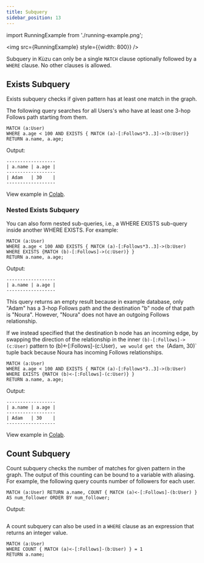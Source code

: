 ```yaml
---
title: Subquery
sidebar_position: 13
---
```

import RunningExample from './running-example.png';

<img src={RunningExample} style={{width: 800}} />

Subquery in Kùzu can only be a single `MATCH` clause optionally followed by a `WHERE` clause. No other clauses is allowed.

## Exists Subquery

Exists subquery checks if given pattern has at least one match in the graph.

The following query searches for all Users's who have at least one 3-hop Follows
path starting from them.

```
MATCH (a:User)
WHERE a.age < 100 AND EXISTS { MATCH (a)-[:Follows*3..3]->(b:User)} 
RETURN a.name, a.age;
```
Output:
```
------------------
| a.name | a.age |
------------------
| Adam   | 30    |
------------------
```
View example in [Colab](https://colab.research.google.com/drive/1NcR-xL4Rb7nprgbvk6N2dIP30oqyUucm#scrollTo=12JMqYmA3Iol).

### Nested Exists Subquery
You can also form nested sub-queries, i.e., a WHERE EXISTS sub-query inside another WHERE EXISTS. For example:

```
MATCH (a:User)
WHERE a.age < 100 AND EXISTS { MATCH (a)-[:Follows*3..3]->(b:User) WHERE EXISTS {MATCH (b)-[:Follows]->(c:User)} } 
RETURN a.name, a.age;
```
Output:
```
------------------
| a.name | a.age |
------------------
```
This query returns an empty result because in example database, only "Adam" has a 3-hop Follows path and the destination "b" node of that path is "Noura". However, "Noura" does not have an outgoing Follows relationship. 

If we instead specified that the destination b node has an incoming edge, by swapping the direction
of the relationship in the inner `(b)-[:Follows]->(c:User)` pattern to (b)<-[:Follows]-(c:User)`, we would get the
`(Adam, 30)` tuple back because Noura has incoming Follows relationships.

```
MATCH (a:User)
WHERE a.age < 100 AND EXISTS { MATCH (a)-[:Follows*3..3]->(b:User) WHERE EXISTS {MATCH (b)<-[:Follows]-(c:User)} } 
RETURN a.name, a.age;
```
Output:
```
------------------
| a.name | a.age |
------------------
| Adam   | 30    |
------------------
```
View example in [Colab](https://colab.research.google.com/drive/1NcR-xL4Rb7nprgbvk6N2dIP30oqyUucm#scrollTo=iuHDzuVu3g7A).


## Count Subquery

Count subquery checks the number of matches for given pattern in the graph. The output of this counting can be bound to a variable with aliasing.
For example, the following query counts number of followers for each user.
```
MATCH (a:User) RETURN a.name, COUNT { MATCH (a)<-[:Follows]-(b:User) } AS num_follower ORDER BY num_follower;
```
Output:
```

```
A count subquery can also be used in a `WHERE` clause as an expression that returns an integer value.

```
MATCH (a:User) 
WHERE COUNT { MATCH (a)<-[:Follows]-(b:User) } = 1
RETURN a.name;
```
